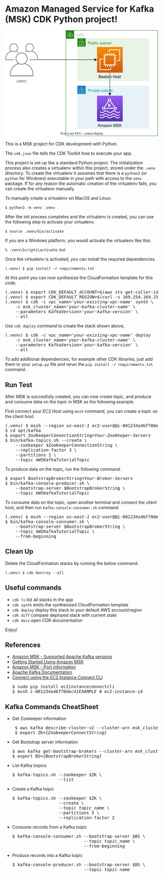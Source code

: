 
# Amazon Managed Service for Kafka (MSK) CDK Python project!

![msk-arch](./msk-arch.svg)

This is a MSK project for CDK development with Python.

The `cdk.json` file tells the CDK Toolkit how to execute your app.

This project is set up like a standard Python project.  The initialization
process also creates a virtualenv within this project, stored under the `.venv`
directory.  To create the virtualenv it assumes that there is a `python3`
(or `python` for Windows) executable in your path with access to the `venv`
package. If for any reason the automatic creation of the virtualenv fails,
you can create the virtualenv manually.

To manually create a virtualenv on MacOS and Linux:

```
$ python3 -m venv .venv
```

After the init process completes and the virtualenv is created, you can use the following
step to activate your virtualenv.

```
$ source .venv/bin/activate
```

If you are a Windows platform, you would activate the virtualenv like this:

```
% .venv\Scripts\activate.bat
```

Once the virtualenv is activated, you can install the required dependencies.

```
(.venv) $ pip install -r requirements.txt
```

At this point you can now synthesize the CloudFormation template for this code.

<pre>
(.venv) $ export CDK_DEFAULT_ACCOUNT=$(aws sts get-caller-identity --query Account --output text)
(.venv) $ export CDK_DEFAULT_REGION=$(curl -s 169.254.169.254/latest/dynamic/instance-identity/document | jq -r .region)
(.venv) $ cdk -c vpc_name=<i>'your-existing-vpc-name'</i> synth \
    -c msk_cluster_name=<i>'your-kafka-cluster-name'</i> \
    --parameters KafkaVersion=<i>'your-kafka-version'</i> \
    --all
</pre>

Use `cdk deploy` command to create the stack shown above,

<pre>
(.venv) $ cdk -c vpc_name=<i>'your-existing-vpc-name'</i> deploy
    -c msk_cluster_name=<i>'your-kafka-cluster-name'</i> \
    --parameters KafkaVersion=<i>'your-kafka-version'</i> \
    --all
</pre>

To add additional dependencies, for example other CDK libraries, just add
them to your `setup.py` file and rerun the `pip install -r requirements.txt`
command.

## Run Test

After MSK is succesfully created, you can now create topic, and produce and consume data on the topic in MSK as the following example.

First connect your EC2 Host using `mssh` command, you can create a topic on the client host.

<pre>
(.venv) $ mssh --region <i>us-east-1</i> ec2-user@@i-001234a4bf70dec41EXAMPLE
$ cd opt/kafka
$ export ZooKeeperConnectionString=<i>Your-ZooKeeper-Servers</i>
$ bin/kafka-topics.sh --create \
    --zookeeper $ZooKeeperConnectionString \
    --replication-factor 3 \
    --partitions 1 \
    --topic AWSKafkaTutorialTopic
</pre>

To produce data on the topic, run the following command.

<pre>
$ export BootstrapBrokerString=<i>Your-Broker-Servers</i>
$ bin/kafka-console-producer.sh \
    --bootstrap-server $BootstrapBrokerString \
    --topic AWSKafkaTutorialTopic
</pre>

To consume data on the topic, open another terminal and connect the client host, and then run `kafka-console-consumer.sh` command.

<pre>
(.venv) $ mssh --region <i>us-east-1</i> ec2-user@@i-001234a4bf70dec41EXAMPLE
$ bin/kafka-console-consumer.sh \
    --bootstrap-server $BootstrapBrokerString \
    --topic AWSKafkaTutorialTopic \
    --from-beginning
</pre>

## Clean Up

Delete the CloudFormation stacks by running the below command.

```
(.venv) $ cdk destroy --all
```

## Useful commands

 * `cdk ls`          list all stacks in the app
 * `cdk synth`       emits the synthesized CloudFormation template
 * `cdk deploy`      deploy this stack to your default AWS account/region
 * `cdk diff`        compare deployed stack with current state
 * `cdk docs`        open CDK documentation

Enjoy!


## References

 * [Amazon MSK - Supported Apache Kafka versions](https://docs.aws.amazon.com/msk/latest/developerguide/supported-kafka-versions.html)
 * [Getting Started Using Amazon MSK](https://docs.aws.amazon.com/msk/latest/developerguide/getting-started.html)
 * [Amazon MSK - Port information](https://docs.aws.amazon.com/msk/latest/developerguide/port-info.html)
 * [Apache Kafka Documentation](https://kafka.apache.org/documentation/)
 * [Connect using the EC2 Instance Connect CLI](https://docs.aws.amazon.com/AWSEC2/latest/UserGuide/ec2-instance-connect-methods.html#ec2-instance-connect-connecting-ec2-cli)
   <pre>
   $ sudo pip install ec2instanceconnectcli
   $ mssh <i>i-001234a4bf70dec41EXAMPLE</i> # ec2-instance-id
   </pre>


## Kafka Commands CheatSheet

 * Get Zookeeper information
   <pre>
    $ aws kafka describe-cluster-v2 --cluster-arn <i>msk_cluster_arn</i> | jq -r '.ClusterInfo.Provisioned | {ZookeeperConnectString, ZookeeperConnectStringTls}'
    $ export ZK=<i>{ZookeeperConnectString}</i>
   </pre>

 * Get Bootstrap server information
   <pre>
   $ aws kafka get-bootstrap-brokers --cluster-arn <i>msk_cluster_arn</i>
   $ export BS=<i>{BootstrapBrokerString}</i>
   </pre>

 * List Kafka toipics
   <pre>
   $ kafka-topics.sh --zookeeper $ZK \
                     --list
   </pre>

 * Create a Kafka toipic
   <pre>
   $ kafka-topics.sh --zookeeper $ZK \
                     --create \
                     --topic <i>topic_name</i> \
                     --partitions 3 \
                     --replication-factor 2
   </pre>

 * Consume records from a Kafka toipic
   <pre>
   $ kafka-console-consumer.sh --bootstrap-server $BS \
                               --topic <i>topic_name</i> \
                               --from-beginning
   </pre>

 * Produce records into a Kafka toipic
   <pre>
   $ kafka-console-producer.sh --bootstrap-server $BS \
                               --topic <i>topic_name</i>
   </pre>
